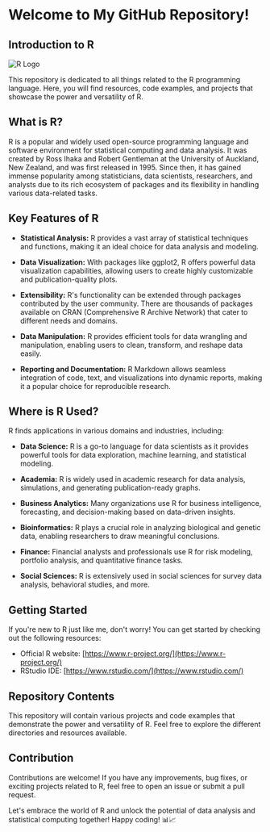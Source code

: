 # Welcome to My GitHub Repository!

## Introduction to R

![R Logo](https://www.r-project.org/logo/Rlogo.png)

This repository is dedicated to all things related to the R programming language. Here, you will find resources, code examples, and projects that showcase the power and versatility of R.

## What is R?

R is a popular and widely used open-source programming language and software environment for statistical computing and data analysis. It was created by Ross Ihaka and Robert Gentleman at the University of Auckland, New Zealand, and was first released in 1995. Since then, it has gained immense popularity among statisticians, data scientists, researchers, and analysts due to its rich ecosystem of packages and its flexibility in handling various data-related tasks.

## Key Features of R

- **Statistical Analysis:** R provides a vast array of statistical techniques and functions, making it an ideal choice for data analysis and modeling.

- **Data Visualization:** With packages like ggplot2, R offers powerful data visualization capabilities, allowing users to create highly customizable and publication-quality plots.

- **Extensibility:** R's functionality can be extended through packages contributed by the user community. There are thousands of packages available on CRAN (Comprehensive R Archive Network) that cater to different needs and domains.

- **Data Manipulation:** R provides efficient tools for data wrangling and manipulation, enabling users to clean, transform, and reshape data easily.

- **Reporting and Documentation:** R Markdown allows seamless integration of code, text, and visualizations into dynamic reports, making it a popular choice for reproducible research.

## Where is R Used?

R finds applications in various domains and industries, including:

- **Data Science:** R is a go-to language for data scientists as it provides powerful tools for data exploration, machine learning, and statistical modeling.

- **Academia:** R is widely used in academic research for data analysis, simulations, and generating publication-ready graphs.

- **Business Analytics:** Many organizations use R for business intelligence, forecasting, and decision-making based on data-driven insights.

- **Bioinformatics:** R plays a crucial role in analyzing biological and genetic data, enabling researchers to draw meaningful conclusions.

- **Finance:** Financial analysts and professionals use R for risk modeling, portfolio analysis, and quantitative finance tasks.

- **Social Sciences:** R is extensively used in social sciences for survey data analysis, behavioral studies, and more.

## Getting Started

If you're new to R just like me, don't worry! You can get started by checking out the following resources:

- Official R website: [https://www.r-project.org/](https://www.r-project.org/)
- RStudio IDE: [https://www.rstudio.com/](https://www.rstudio.com/)

## Repository Contents

This repository will contain various projects and code examples that demonstrate the power and versatility of R. Feel free to explore the different directories and resources available.

## Contribution

Contributions are welcome! If you have any improvements, bug fixes, or exciting projects related to R, feel free to open an issue or submit a pull request.

Let's embrace the world of R and unlock the potential of data analysis and statistical computing together! Happy coding! 📊📈
